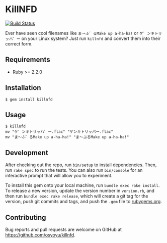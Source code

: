 # KillNFD

[![Build Status](https://travis-ci.org/osyoyu/killnfd.svg?branch=master)](https://travis-ci.org/osyoyu/killnfd)

Ever have seen cool filenames like `ま〜ふ゛るMake up a-ha-ha!` or `ケ゛ンキトリッハ゜ー` on your Linux system? Just run `killnfd` and convert them into their correct form.

## Requirements
- Ruby >= 2.2.0

## Installation

    $ gem install killnfd

## Usage

    $ killnfd
    mv "ケ゛ンキトリッハ゜ー.flac" "ゲンキトリッパー.flac"
    mv "ま〜ふ゛るMake up a-ha-ha!" "ま〜ぶるMake up a-ha-ha!"

## Development

After checking out the repo, run `bin/setup` to install dependencies. Then, run `rake spec` to run the tests. You can also run `bin/console` for an interactive prompt that will allow you to experiment.

To install this gem onto your local machine, run `bundle exec rake install`. To release a new version, update the version number in `version.rb`, and then run `bundle exec rake release`, which will create a git tag for the version, push git commits and tags, and push the `.gem` file to [rubygems.org](https://rubygems.org).

## Contributing

Bug reports and pull requests are welcome on GitHub at https://github.com/osyoyu/killnfd.

